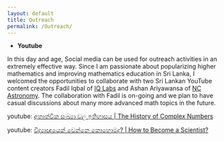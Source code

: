 ```yaml
---
layout: default      
title: Outreach              
permalink: /Outreach/          
---
```


- **Youtube**       

In this day and age, Social media can be used for outreach activities in an extremely effective way. Since I am passionate about popularizing higher mathematics and improving mathematics education in Sri Lanka, I welcomed the opportunities to collaborate with two Sri Lankan YouTube content creators Fadil Iqbal of [IQ Labs](https://www.youtube.com/c/IQLabs) and Ashan Ariyawansa of [NC Astronomy](https://www.youtube.com/c/NCAstronomy/). The collaboration with Fadil is on-going and we plan to have casual discussions about many more advanced math topics in the future. 

youtube: [අතාත්වික සංඛ්‍යා වල ඉතිහාසය | The History of Complex Numbers](https://www.youtube.com/watch?v=GBrp8-JGOQw)

youtube: [විද්‍යාඥයෙක් වෙන්නෙ කොහොමද? | How to Become a Scientist?](https://www.youtube.com/watch?v=tCJ-_bU4BS0)
